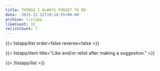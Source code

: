 ```yaml
---
title: THINGS I ALWAYS FORGET TO DO
date: '2015-12-12T19:14:55+00:00'
archive: listapp
likeCount: 32
relistCount: 7
---
```


<!--more-->

{{< listapp/list order=false reverse=false >}}

   {{< listapp/item title="Like and/or relist after making a suggestion." >}}

{{< /listapp/list >}}
